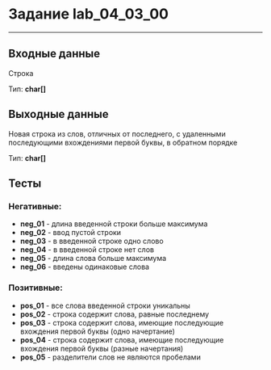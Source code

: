 # Задание lab_04_03_00
***
## Входные данные
Cтрока

Тип: **char[]**

## Выходные данные
Новая строка из слов, отличных от последнего, с удаленными последующими вхождениями первой буквы, в обратном порядке

Тип: **char[]**

## Тесты
### Негативные:
- **neg_01** - длина введенной строки больше максимума
- **neg_02** - ввод пустой строки
- **neg_03** - в введенной строке одно слово
- **neg_04** - в введенной строке нет слов
- **neg_05** - длина слова больше максимума
- **neg_06** - введены одинаковые слова

### Позитивные:
- **pos_01** - все слова введенной строки уникальны
- **pos_02** - строка содержит слова, равные последнему
- **pos_03** - строка содержит слова, имеющие последующие вхождения первой буквы (одно начертание)
- **pos_04** - строка содержит слова, имеющие последующие вхождения первой буквы (разные начертания)
- **pos_05** - разделители слов не являются пробелами